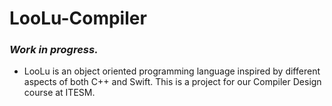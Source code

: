 # LooLu-Compiler
### *Work in progress.*
- LooLu is an object oriented programming language inspired by different aspects of both C++ and Swift. This is a project for our Compiler Design course at ITESM.
